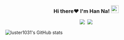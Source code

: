 <div align="center">
  <h3>Hi there❤ I'm Han Na! <img src="https://user-images.githubusercontent.com/7090906/89491598-94fab980-d7ea-11ea-8058-b30f74466a2e.gif" height="24" /></h3>  
</div>

<p align="center">
  <img src="https://img.shields.io/badge/C++-A8B9CC?style=flat-square&logo=C%2B%2B&logoColor=white"/>&nbsp
  <img src="https://img.shields.io/badge/Gmail-d14836?style=flat-square&logo=Gmail&logoColor=white&link=mailto:wlgp2500@gmail.com"/>
</p>

<!--
**luster1031/luster1031** is a ✨ _special_ ✨ repository because its `README.md` (this file) appears on your GitHub profile.

Here are some ideas to get you started:

- 🔭 I’m currently working on ...
- 🌱 I’m currently learning ...
- 👯 I’m looking to collaborate on ...
- 🤔 I’m looking for help with ...
- 💬 Ask me about ...
- 📫 How to reach me: ...
- 😄 Pronouns: ...
- ⚡ Fun fact: ...
-->
![luster1031's GitHub stats](https://github-readme-stats.vercel.app/api?username=luster1031&count_private=true&show_icons=true&theme=tokyonight)
